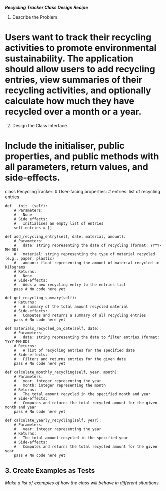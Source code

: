 ***Recycling Tracker Class Design Recipe*** 

1. Describe the Problem

# Users want to track their recycling activities to promote environmental sustainability. The application should allow users to add recycling entries, view summaries of their recycling activities, and optionally calculate how much they have recycled over a month or a year.

2. Design the Class Interface

# Include the initialiser, public properties, and public methods with all parameters, return values, and side-effects.


class RecyclingTracker:
    # User-facing properties:
    # entries: list of recycling entries

    def __init__(self):
        # Parameters:
        #   None
        # Side effects:
        #   Initialises an empty list of entries
        self.entries = []

    def add_recycling_entry(self, date, material, amount):
        # Parameters:
        #   date: string representing the date of recycling (format: YYYY-MM-DD)
        #   material: string representing the type of material recycled (e.g., paper, plastic)
        #   amount: float representing the amount of material recycled in kilograms
        # Returns:
        #   None
        # Side-effects:
        #   Adds a new recycling entry to the entries list
        pass # No code here yet

    def get_recycling_summary(self):
        # Returns:
        #   A summary of the total amount recycled material
        # Side-effects:
        #   Computes and returns a summary of all recycling entries
        pass # No code here yet

    def materials_recycled_on_date(self, date):
        # Parameters:
        #   date: string representing the date to filter entries (format: YYYY-MM-DD)
        # Returns:
        #   A list of recycling entries for the specified date
        # Side-effects:
        #   Filters and returns entries for the given date
        pass # No code here yet

    def calculate_monthly_recycling(self, year, month):
        # Parameters:
        #   year: integer representing the year
        #   month: integer representing the month
        # Returns:
        #   The total amount recycled in the specified month and year
        # Side-effects:
        #   Computes and returns the total recycled amount for the given month and year
        pass # No code here yet

    def calculate_yearly_recycling(self, year):
        # Parameters:
        #   year: integer representing the year
        # Returns:
        #   The total amount recycled in the specified year
        # Side-effects:
        #   Computes and returns the total recycled amount for the given year
        pass # No code here yet

## 3. Create Examples as Tests

_Make a list of examples of how the class will behave in different situations._
